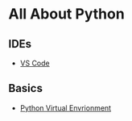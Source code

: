 # All About Python

## IDEs
* [VS Code](https://code.visualstudio.com/)


## Basics

* [Python Virtual Envrionment](./docs/VIRTUAL_ENV.md)